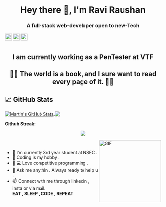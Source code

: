 

<h1 align="center">Hey there 👋, I'm Ravi Raushan</h1>
<h3 align="center">A full-stack web-developer open to new-Tech</h3>
<div class="align-items-center">
<a href="https://www.linkedin.com/in/ravi-raushan-kumar-998232192/">
  <img align="left" alt="Ravi Raushan  Linkedin" width="22px" src="https://cdn.jsdelivr.net/npm/simple-icons@v3/icons/linkedin.svg" />
</a>
<a href="https://www.instagram.com/">
  <img align="left" alt="Ravi Raushan Instagram" width="22px" src="https://cdn.jsdelivr.net/npm/simple-icons@v3/icons/instagram.svg" />
</a>
<a href="mailto:raviraushanlyf@gmail.com">
  <img align="left" alt="Ravi Raushan E-mail" width="22px" src="https://cdn.jsdelivr.net/npm/simple-icons@v3/icons/gmail.svg" />
</a>
</div>

<br><br>

<h2 align="center">I am currently working as a PenTester at VTF</h2>
<h2 align="center"> 👨‍💻  The world is a book, and I sure want to read every page of it.  👨‍💻</h2>

## &#x1f4c8; GitHub Stats


<a href="https://github.com/RAVIRAUSHANSINGH">
  <img align="center" src="https://github-readme-stats.vercel.app/api?username=RAVIRAUSHANSINGH&show_icons=true&line_height=40&count_private=true&title_color=ffffff&text_color=c9cacc&icon_color=2bbc8a&bg_color=1d1f21" alt="Martin's GitHub Stats" />
</a>
<a href="https://github.com/RAVIRAUSHANSINGH/RAVIRAUSHANSINGH">
  <img align="center" src="https://github-readme-stats.vercel.app/api/top-langs/?username=RAVIRAUSHANSINGH&title_color=ffffff&text_color=c9cacc&icon_color=2bbc8a&bg_color=1d1f21" />
</a>
<br/>

**Github Streak:**
<p align = "center">
  <img src = "https://github-readme-streak-stats.herokuapp.com/?user=RAVIRAUSHANSINGH">
</p>

<img align="right" height="200vw" alt="GIF" src="https://media.giphy.com/media/xTcnSWYZvafyhEACBO/giphy.gif" ><br>
- 🌱 I’m currently 3rd year student at NSEC .<br>
- 📖 Coding is my hobby .<br>
- 🤩 💻 Love competitive programming .<br>
- 💬 Ask me anythin . Always ready to help u .<br>
- 📫 Connect with me through linkedin , insta or via mail.<br>
<b>EAT , SLEEP , CODE , REPEAT</b>

